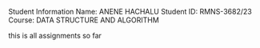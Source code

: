 Student Information
Name: ANENE HACHALU
Student ID: RMNS-3682/23
Course: DATA STRUCTURE AND ALGORITHM

 this is all assignments so far 